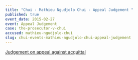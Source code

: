 ```yaml
---
title: "Chui - Mathieu Ngudjolo Chui - Appeal Judgement "
published: true
event_date: 2015-02-27
event: Appeal Judgement
case: the-prosecutor-v-chui
accused: mathieu-ngudjolo-chui
slug: chui-events-mathieu-ngudjolo-chui-appeal-judgement
---
```


[Judgement on appeal against acquittal](http://www.icc-cpi.int/iccdocs/doc/doc1957802.pdf)

